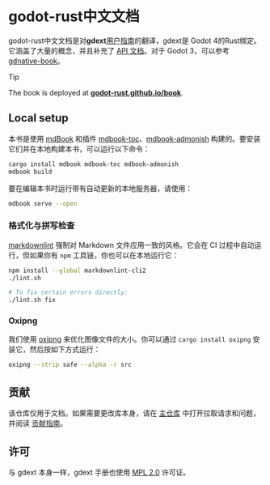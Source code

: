 # godot-rust中文文档

godot-rust中文文档是对**gdext**[用户指南][godot-rust-book]的翻译，gdext是 Godot 4的Rust绑定。它涵盖了大量的概念，并且补充了 [API 文档][gdext-docs]。对于 Godot 3，可以参考 [gdnative-book]。

> [!Tip]
> The book is deployed at **[godot-rust.github.io/book][book-web]**.


## Local setup

本书是使用 [mdBook] 和插件 [mdbook-toc]、[mdbook-admonish] 构建的。要安装它们并在本地构建本书，可以运行以下命令：

```bash
cargo install mdbook mdbook-toc mdbook-admonish
mdbook build
```

要在编辑本书时运行带有自动更新的本地服务器，请使用：

```bash
mdbook serve --open
```


### 格式化与拼写检查

[markdownlint] 强制对 Markdown 文件应用一致的风格。它会在 CI 过程中自动运行，但如果你有 `npm` 工具链，你也可以在本地运行它：

```bash
npm install --global markdownlint-cli2
./lint.sh

# To fix certain errors directly:
./lint.sh fix
```


### Oxipng

我们使用 [oxipng] 来优化图像文件的大小。你可以通过 `cargo install oxipng` 安装它，然后按如下方式运行：

```bash
oxipng --strip safe --alpha -r src
```


## 贡献

该仓库仅用于文档。如果需要更改库本身，请在 [主仓库][gdext] 中打开拉取请求和问题，并阅读 [贡献指南][gdext-contribute]。


## 许可

与 gdext 本身一样，gdext 手册也使用 [MPL 2.0][mpl] 许可证。

[book-web]: https://godot-rust.github.io/book
[gdext]: https://github.com/godot-rust/gdext
[godot-rust-book]: https://godot-rust.github.io/book
[gdext-docs]: https://godot-rust.github.io/docs/gdext/master/godot
[gdext-contribute]: https://github.com/godot-rust/gdext/blob/master/Contributing.md
[gdnative-book]: https://github.com/godot-rust/gdnative-book
[markdownlint]: https://github.com/DavidAnson/markdownlint
[mdbook-admonish]: https://github.com/tommilligan/mdbook-admonish
[mdbook-toc]: https://github.com/badboy/mdbook-toc
[mdBook]: https://github.com/rust-lang-nursery/mdBook
[mpl]: https://www.mozilla.org/en-US/MPL
[oxipng]: https://github.com/shssoichiro/oxipng
